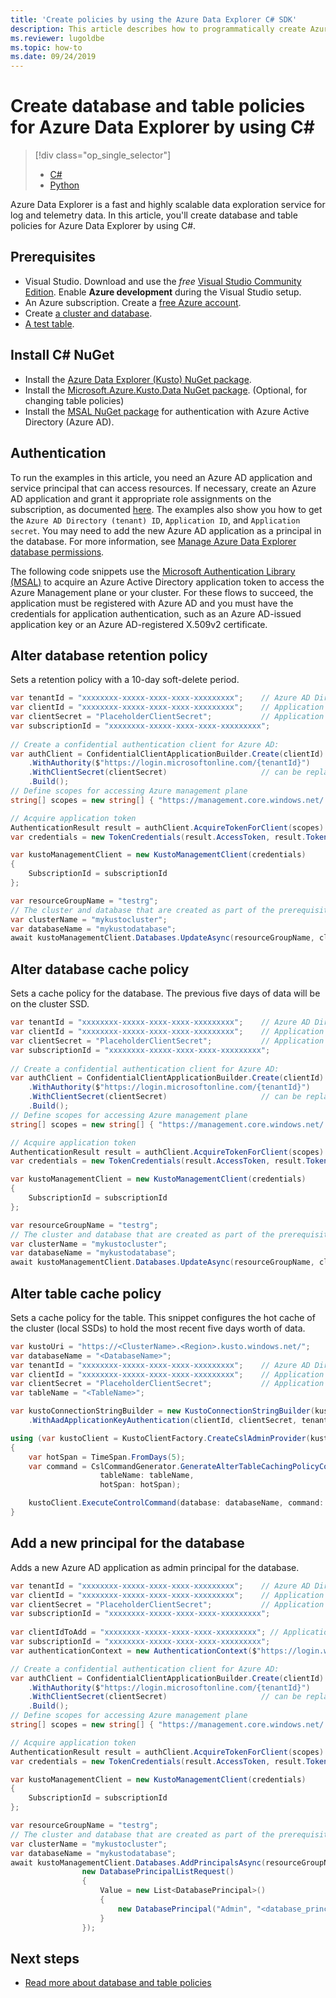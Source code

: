```yaml
---
title: 'Create policies by using the Azure Data Explorer C# SDK'
description: This article describes how to programmatically create Azure Data Explorer policies using C#.
ms.reviewer: lugoldbe
ms.topic: how-to
ms.date: 09/24/2019
---
```


# Create database and table policies for Azure Data Explorer by using C#

> [!div class="op_single_selector"]
> * [C#](database-table-policies-csharp.md)
> * [Python](database-table-policies-python.md)
>

Azure Data Explorer is a fast and highly scalable data exploration service for log and telemetry data. In this article, you'll create database and table policies for Azure Data Explorer by using C#.

## Prerequisites

* Visual Studio. Download and use the *free* [Visual Studio Community Edition](https://www.visualstudio.com/downloads/). Enable **Azure development** during the Visual Studio setup.
* An Azure subscription. Create a [free Azure account](https://azure.microsoft.com/free/).
* Create [a cluster and database](create-cluster-database-portal.md).
* [A test table](./net-sdk-ingest-data.md#create-a-table-on-your-test-cluster).

## Install C# NuGet

* Install the [Azure Data Explorer (Kusto) NuGet package](https://www.nuget.org/packages/Microsoft.Azure.Management.Kusto/).
* Install the [Microsoft.Azure.Kusto.Data NuGet package](https://www.nuget.org/packages/Microsoft.Azure.Kusto.Data/). (Optional, for changing table policies)
* Install the [MSAL NuGet package](https://www.nuget.org/packages/Microsoft.Identity.Client/) for authentication with Azure Active Directory (Azure AD).

## Authentication
To run the examples in this article, you need an Azure AD application and service principal that can access resources. If necessary, create an Azure AD application and grant it appropriate role assignments on the subscription, as documented [here](/azure/active-directory/develop/howto-create-service-principal-portal).
The examples also show you how to get the `Azure AD Directory (tenant) ID`, `Application ID`, and `Application secret`. You may need to add the new Azure AD application as a principal in the database. For more information, see [Manage Azure Data Explorer database permissions](manage-database-permissions.md).

The following code snippets use the [Microsoft Authentication Library (MSAL)](/azure/active-directory/develop/msal-overview) to acquire an Azure Active Directory application token to access the Azure Management plane or your cluster. For these flows to succeed, the application must be registered with Azure AD and you must have the credentials for application authentication, such as an Azure AD-issued application key or an Azure AD-registered X.509v2 certificate.

## Alter database retention policy
Sets a retention policy with a 10-day soft-delete period.
    
```csharp
var tenantId = "xxxxxxxx-xxxxx-xxxx-xxxx-xxxxxxxxx";    // Azure AD Directory (tenant) ID
var clientId = "xxxxxxxx-xxxxx-xxxx-xxxx-xxxxxxxxx";    // Application ID
var clientSecret = "PlaceholderClientSecret";           // Application secret
var subscriptionId = "xxxxxxxx-xxxxx-xxxx-xxxx-xxxxxxxxx";
   
// Create a confidential authentication client for Azure AD:
var authClient = ConfidentialClientApplicationBuilder.Create(clientId)
    .WithAuthority($"https://login.microsoftonline.com/{tenantId}")
    .WithClientSecret(clientSecret)                     // can be replaced by .WithCertificate to authenticate with an X.509 certificate
    .Build();
// Define scopes for accessing Azure management plane
string[] scopes = new string[] { "https://management.core.windows.net/.default" };

// Acquire application token
AuthenticationResult result = authClient.AcquireTokenForClient(scopes).ExecuteAsync().Result;
var credentials = new TokenCredentials(result.AccessToken, result.TokenType);

var kustoManagementClient = new KustoManagementClient(credentials)
{
    SubscriptionId = subscriptionId
};

var resourceGroupName = "testrg";
// The cluster and database that are created as part of the prerequisites
var clusterName = "mykustocluster";
var databaseName = "mykustodatabase";
await kustoManagementClient.Databases.UpdateAsync(resourceGroupName, clusterName, databaseName, new DatabaseUpdate(softDeletePeriod: TimeSpan.FromDays(10)));
```

## Alter database cache policy
Sets a cache policy for the database. The previous five days of data will be on the cluster SSD.

```csharp
var tenantId = "xxxxxxxx-xxxxx-xxxx-xxxx-xxxxxxxxx";    // Azure AD Directory (tenant) ID
var clientId = "xxxxxxxx-xxxxx-xxxx-xxxx-xxxxxxxxx";    // Application ID
var clientSecret = "PlaceholderClientSecret";           // Application secret
var subscriptionId = "xxxxxxxx-xxxxx-xxxx-xxxx-xxxxxxxxx";
   
// Create a confidential authentication client for Azure AD:
var authClient = ConfidentialClientApplicationBuilder.Create(clientId)
    .WithAuthority($"https://login.microsoftonline.com/{tenantId}")
    .WithClientSecret(clientSecret)                     // can be replaced by .WithCertificate to authenticate with an X.509 certificate
    .Build();
// Define scopes for accessing Azure management plane
string[] scopes = new string[] { "https://management.core.windows.net/.default" };

// Acquire application token
AuthenticationResult result = authClient.AcquireTokenForClient(scopes).ExecuteAsync().Result;
var credentials = new TokenCredentials(result.AccessToken, result.TokenType);

var kustoManagementClient = new KustoManagementClient(credentials)
{
    SubscriptionId = subscriptionId
};

var resourceGroupName = "testrg";
// The cluster and database that are created as part of the prerequisites
var clusterName = "mykustocluster";
var databaseName = "mykustodatabase";
await kustoManagementClient.Databases.UpdateAsync(resourceGroupName, clusterName, databaseName, new DatabaseUpdate(hotCachePeriod: TimeSpan.FromDays(5)));
```

## Alter table cache policy
Sets a cache policy for the table. This snippet configures the hot cache of the cluster (local SSDs) to hold the most recent five days worth of data.

```csharp
var kustoUri = "https://<ClusterName>.<Region>.kusto.windows.net/";
var databaseName = "<DatabaseName>";
var tenantId = "xxxxxxxx-xxxxx-xxxx-xxxx-xxxxxxxxx";    // Azure AD Directory (tenant) ID
var clientId = "xxxxxxxx-xxxxx-xxxx-xxxx-xxxxxxxxx";    // Application ID
var clientSecret = "PlaceholderClientSecret";           // Application secret
var tableName = "<TableName>";

var kustoConnectionStringBuilder = new KustoConnectionStringBuilder(kustoUri)
    .WithAadApplicationKeyAuthentication(clientId, clientSecret, tenantId);

using (var kustoClient = KustoClientFactory.CreateCslAdminProvider(kustoConnectionStringBuilder))
{
    var hotSpan = TimeSpan.FromDays(5);
    var command = CslCommandGenerator.GenerateAlterTableCachingPolicyCommand(
                    tableName: tableName,
                    hotSpan: hotSpan);

    kustoClient.ExecuteControlCommand(database: databaseName, command: command);
}
```

## Add a new principal for the database
Adds a new Azure AD application as admin principal for the database.

```csharp
var tenantId = "xxxxxxxx-xxxxx-xxxx-xxxx-xxxxxxxxx";    // Azure AD Directory (tenant) ID
var clientId = "xxxxxxxx-xxxxx-xxxx-xxxx-xxxxxxxxx";    // Application ID
var clientSecret = "PlaceholderClientSecret";           // Application secret
var subscriptionId = "xxxxxxxx-xxxxx-xxxx-xxxx-xxxxxxxxx";
   
var clientIdToAdd = "xxxxxxxx-xxxxx-xxxx-xxxx-xxxxxxxxx"; // Application ID
var subscriptionId = "xxxxxxxx-xxxxx-xxxx-xxxx-xxxxxxxxx";
var authenticationContext = new AuthenticationContext($"https://login.windows.net/{tenantId}");

// Create a confidential authentication client for Azure AD:
var authClient = ConfidentialClientApplicationBuilder.Create(clientId)
    .WithAuthority($"https://login.microsoftonline.com/{tenantId}")
    .WithClientSecret(clientSecret)                     // can be replaced by .WithCertificate to authenticate with an X.509 certificate
    .Build();
// Define scopes for accessing Azure management plane
string[] scopes = new string[] { "https://management.core.windows.net/.default" };

// Acquire application token
AuthenticationResult result = authClient.AcquireTokenForClient(scopes).ExecuteAsync().Result;
var credentials = new TokenCredentials(result.AccessToken, result.TokenType);

var kustoManagementClient = new KustoManagementClient(credentials)
{
    SubscriptionId = subscriptionId
};

var resourceGroupName = "testrg";
// The cluster and database that are created as part of the prerequisites
var clusterName = "mykustocluster";
var databaseName = "mykustodatabase";
await kustoManagementClient.Databases.AddPrincipalsAsync(resourceGroupName, clusterName, databaseName,
                new DatabasePrincipalListRequest()
                {
                    Value = new List<DatabasePrincipal>()
                    {
                        new DatabasePrincipal("Admin", "<database_principle_name>", "App", appId: clientIdToAdd, tenantName:tenantId)
                    }
                });
```
## Next steps

* [Read more about database and table policies](./kusto/management/index.md)
